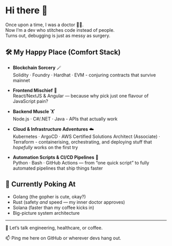# Hi there 🤗

Once upon a time, I was a doctor 👨‍⚕️.  
Now I’m a dev who stitches code instead of people.  
Turns out, debugging is just as messy as surgery.

## 🛠 My Happy Place (Comfort Stack)

- **Blockchain Sorcery** 🪄  
  Solidity · Foundry · Hardhat · EVM - conjuring contracts that survive mainnet
  
- **Frontend Mischief** 🎨  
  React/NextJS & Angular — because why pick just one flavour of JavaScript pain?
  
- **Backend Muscle** 🏋️  
  Node.js · C#/.NET · Java - APIs that actually work
  
- **Cloud & Infrastructure Adventures** ☁️  
  Kubernetes · ArgoCD · AWS Certified Solutions Architect (Associate) · Terraform - containerising, orchestrating, and deploying stuff that *hopefully* works on the first try

- **Automation Scripts & CI/CD Pipelines** 🚦  
  Python · Bash · GitHub Actions — from “one quick script” to fully automated pipelines that ship things faster

## 🌱 Currently Poking At

- Golang (the gopher is cute, okay?)  
- Rust (safety *and* speed — my inner doctor approves)  
- Solana (faster than my coffee kicks in)  
- Big-picture system architecture

---

💬 Let’s talk engineering, healthcare, or coffee.

📫 Ping me here on GitHub or wherever devs hang out.

<!--
**kyzooghost/kyzooghost** is a ✨ _special_ ✨ repository because its `README.md` (this file) appears on your GitHub profile.

Here are some ideas to get you started:

- 🔭 I’m currently working on ...
- 🌱 I’m currently learning ...
- 👯 I’m looking to collaborate on ...
- 🤔 I’m looking for help with ...
- 💬 Ask me about ...
- 📫 How to reach me: ...
- 😄 Pronouns: ...
- ⚡ Fun fact: ...
-->
